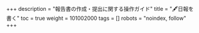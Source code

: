 +++
description = "報告書の作成・提出に関する操作ガイド"
title = "🖋️日報を書く"
toc = true
weight = 101002000
tags = []
robots = "noindex, follow"
+++

